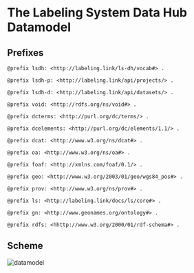 # The Labeling System Data Hub Datamodel

## Prefixes

`@prefix lsdh: <http://labeling.link/ls-dh/vocab#> .`

`@prefix lsdh-p: <http://labeling.link/api/projects/> .`

`@prefix lsdh-d: <http://labeling.link/api/datasets/> .`

`@prefix void: <http://rdfs.org/ns/void#> .`

`@prefix dcterms: <http://purl.org/dc/terms/> .`

`@prefix dcelements: <http://purl.org/dc/elements/1.1/> .`

`@prefix dcat: <http://www.w3.org/ns/dcat#> .`

`@prefix oa: <http://www.w3.org/ns/oa#> .`

`@prefix foaf: <http://xmlns.com/foaf/0.1/> .`

`@prefix geo: <http://www.w3.org/2003/01/geo/wgs84_pos#> .`

`@prefix prov: <http://www.w3.org/ns/prov#> .`

`@prefix ls: <http://labeling.link/docs/ls/core#> .`

`@prefix gn: <http://www.geonames.org/ontology#> .`

`@prefix rdfs: <hhttp://www.w3.org/2000/01/rdf-schema#> .`

## Scheme

![datamodel](../../../raw/master/img/datamodel.png)
